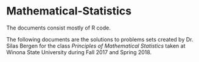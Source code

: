 # Mathematical-Statistics
The documents consist mostly of R code.

The following documents are the solutions to problems sets created by Dr. Silas Bergen for the class *Principles of Mathematical Statistics* taken at Winona State University during Fall 2017 and Spring 2018.
